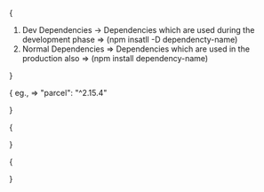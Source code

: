 <!--?* This is lecture 02  -->

<!--! The foremost thing we learn is that npm is not "Node Package Manager" it is a manager that manages packages -->

<!--? How to npm init and what are the things of it. -->

{

<!--* Installing the dependencies from npm -->
<!--? Types of dependencies => -->

1.  Dev Dependencies -> Dependencies which are used during the development phase => (npm insatll -D dependencty-name)
2.  Normal Dependencies => Dependencies which are used in the production also => (npm install dependency-name)

}

<!--! parcel  -->

{
eg., => "parcel": "^2.15.4"

<!--? left shows the dependency name and right side shows the version number -->
<!-- *this "^" sign is called "caret", -->

<!--todo: this ^ caret shows that the version of the dependencies can be upgraded in the future when a new "minor update" is released. -->

<!-- todo: "~" tilde sign is also used but it is used for "major update" automatically update major update but it is not reccommended -->

}

{

<!--! package-lock.json  -->
<!--* it keeps a track of what dependencies are installed and especially the exact version of the dependencies which. -->
<!--* This "locks down" the versions, ensuring that npm install will always install the identical set of packages and versions  -->

}

{

<!--! node_modules -->
<!--* it contains all the code that is fetched from the npm for the dependencies we installed, like a database for the dependencies and packages that we used -->
<!--? a dependency or package can have their own set of dependencies these dependencies are called transit dependencies -->
<!--? node_modules contains all the set of dependencies which are needed by the dependencies we installed in out app -->

}
